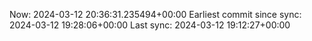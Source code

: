 Now: 2024-03-12 20:36:31.235494+00:00 Earliest commit since sync: 2024-03-12 19:28:06+00:00 Last sync: 2024-03-12 19:12:27+00:00
